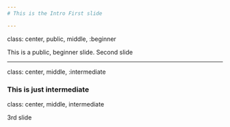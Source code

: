 ```yaml
---
# This is the Intro First slide

---
```

class: center, public, middle, :beginner

This is a public, beginner slide.
Second slide


---
class: center, middle, :intermediate

### This is just intermediate

  class: center, middle, intermediate

3rd slide


